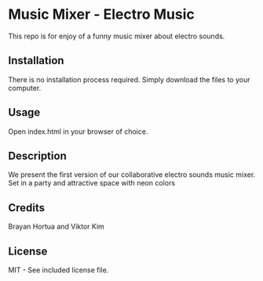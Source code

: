 # Music Mixer - Electro Music
This repo is for enjoy of a funny music mixer about electro sounds.

## Installation
There is no installation process required. Simply download the files to your computer.

## Usage
Open index.html in your browser of choice.

## Description
We present the first version of our collaborative electro sounds music mixer.
Set in a party and attractive space with neon colors

## Credits
Brayan Hortua and Viktor Kim

## License
MIT - See included license file.
